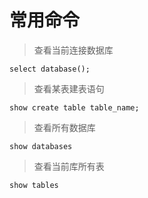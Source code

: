 # 常用命令

> 查看当前连接数据库

```mysql
select database();
```
> 查看某表建表语句

```mysql
show create table table_name;
```

> 查看所有数据库

```mysql
show databases
```

> 查看当前库所有表

```mysql
show tables
```
